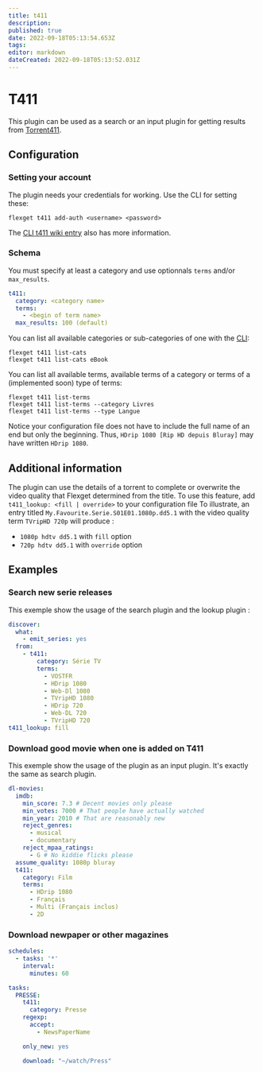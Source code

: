 ```yaml
---
title: t411
description: 
published: true
date: 2022-09-18T05:13:54.653Z
tags: 
editor: markdown
dateCreated: 2022-09-18T05:13:52.031Z
---
```


# T411
This plugin can be used as a search or an input plugin for getting results from [Torrent411](https://www.t411.ai/).

## Configuration
### Setting your account
The plugin needs your credentials for working. Use the CLI for setting these:
```
flexget t411 add-auth <username> <password>
```
The [CLI t411 wiki entry](/CLI/t411) also has more information.

### Schema
You must specify at least a category and use optionnals `terms` and/or `max_results`.
```yml
t411:
  category: <category name>
  terms:
    - <begin of term name>
  max_results: 100 (default)
```

You can list all available categories or sub-categories of one with the [CLI](/CLI/t411):
```
flexget t411 list-cats
flexget t411 list-cats eBook
```

You can list all available terms, available terms of a category or terms of a (implemented soon) type of terms:
```
flexget t411 list-terms
flexget t411 list-terms --category Livres
flexget t411 list-terms --type Langue
```

Notice your configuration file does not have to include the full name of an end but only the beginning. Thus, `HDrip 1080 [Rip HD depuis Bluray]` may have written `HDrip 1080`.

## Additional information
The plugin can use the details of a torrent to complete or overwrite the video quality that Flexget determined from the title.
To use this feature, add `t411_lookup: <fill | override>` to your configuration file
To illustrate, an entry titled `My.Favourite.Serie.S01E01.1080p.dd5.1` with the video quality term `TVripHD 720p` will produce :
* `1080p hdtv dd5.1` with `fill` option
* `720p hdtv dd5.1` with `override` option

## Examples
### Search new serie releases
This exemple show the usage of the search plugin and the lookup plugin :
```yml
discover:
  what:
    - emit_series: yes
  from:
    - t411:
        category: Série TV
        terms:
          - VOSTFR
          - HDrip 1080
          - Web-Dl 1080
          - TVripHD 1080
          - HDrip 720
          - Web-DL 720
          - TVripHD 720
t411_lookup: fill
```

### Download good movie when one is added on T411
This exemple show the usage of the plugin as an input plugin. It's exactly the same as search plugin.
```yml
dl-movies:
  imdb:
    min_score: 7.3 # Decent movies only please
    min_votes: 7000 # That people have actually watched
    min_year: 2010 # That are reasonably new
    reject_genres:
      - musical
      - documentary
    reject_mpaa_ratings:
      - G # No kiddie flicks please
  assume_quality: 1080p bluray
  t411:
    category: Film
    terms:
      - HDrip 1080
      - Français
      - Multi (Français inclus)
      - 2D
```
### Download newpaper or other magazines
```yml
schedules:
  - tasks: '*'
    interval:
      minutes: 60

tasks:
  PRESSE:
    t411:
      category: Presse
    regexp:
      accept:
        - NewsPaperName

    only_new: yes

    download: "~/watch/Press"


